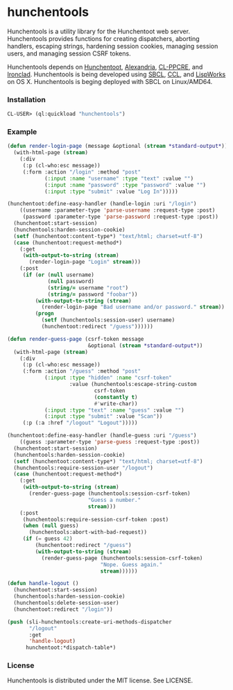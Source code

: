 # hunchentools

Hunchentools is a utility library for the Hunchentoot web
server. Hunchentools provides functions for creating dispatchers,
aborting handlers, escaping strings, hardening session cookies,
managing session users, and managing session CSRF tokens.

Hunchentools depends on
[Hunchentoot](http://www.weitz.de/hunchentoot/),
[Alexandria](https://common-lisp.net/project/alexandria/),
[CL-PPCRE](http://weitz.de/cl-ppcre/),
and
[Ironclad](http://method-combination.net/lisp/ironclad/).
Hunchentools is being developed using
[SBCL](http://sbcl.org/), [CCL](http://ccl.clozure.com/),
and [LispWorks](http://www.lispworks.com/) on OS X.
Hunchentools is beging deployed with SBCL on Linux/AMD64.

### Installation

```lisp
CL-USER> (ql:quickload "hunchentools")
```

### Example

```lisp
(defun render-login-page (message &optional (stream *standard-output*))
  (with-html-page (stream)
    (:div
     (:p (cl-who:esc message))
     (:form :action "/login" :method "post"
            (:input :name "username" :type "text" :value "")
            (:input :name "password" :type "password" :value "")
            (:input :type "submit" :value "Log In")))))

(hunchentoot:define-easy-handler (handle-login :uri "/login")
    ((username :parameter-type 'parse-username :request-type :post)
     (password :parameter-type 'parse-password :request-type :post))
  (hunchentoot:start-session)
  (hunchentools:harden-session-cookie)
  (setf (hunchentoot:content-type*) "text/html; charset=utf-8")
  (case (hunchentoot:request-method*)
    (:get
     (with-output-to-string (stream)
       (render-login-page "Login" stream)))
    (:post
     (if (or (null username)
             (null password)
             (string/= username "root")
             (string/= password "foobar"))
         (with-output-to-string (stream)
           (render-login-page "Bad username and/or password." stream))
         (progn
           (setf (hunchentools:session-user) username)
           (hunchentoot:redirect "/guess"))))))

(defun render-guess-page (csrf-token message
                          &optional (stream *standard-output*))
  (with-html-page (stream)
    (:div
     (:p (cl-who:esc message))
     (:form :action "/guess" :method "post"
            (:input :type "hidden" :name "csrf-token"
                    :value (hunchentools:escape-string-custom
                            csrf-token
                            (constantly t)
                            #'write-char))
            (:input :type "text" :name "guess" :value "")
            (:input :type "submit" :value "Scan"))
     (:p (:a :href "/logout" "Logout")))))

(hunchentoot:define-easy-handler (handle-guess :uri "/guess")
    ((guess :parameter-type 'parse-guess :request-type :post))
  (hunchentoot:start-session)
  (hunchentools:harden-session-cookie)
  (setf (hunchentoot:content-type*) "text/html; charset=utf-8")
  (hunchentools:require-session-user "/logout")
  (case (hunchentoot:request-method*)
    (:get
     (with-output-to-string (stream)
       (render-guess-page (hunchentools:session-csrf-token)
                          "Guess a number."
                          stream)))
    (:post
     (hunchentools:require-session-csrf-token :post)
     (when (null guess)
       (hunchentools:abort-with-bad-request))
     (if (= guess 42)
         (hunchentoot:redirect "/guess")
         (with-output-to-string (stream)
           (render-guess-page (hunchentools:session-csrf-token)
                              "Nope. Guess again."
                              stream))))))

(defun handle-logout ()
  (hunchentoot:start-session)
  (hunchentools:harden-session-cookie)
  (hunchentools:delete-session-user)
  (hunchentoot:redirect "/login"))

(push (sli-hunchentools:create-uri-methods-dispatcher
       "/logout"
       :get
       'handle-logout)
      hunchentoot:*dispatch-table*)
```

### License

Hunchentools is distributed under the MIT license. See LICENSE.
